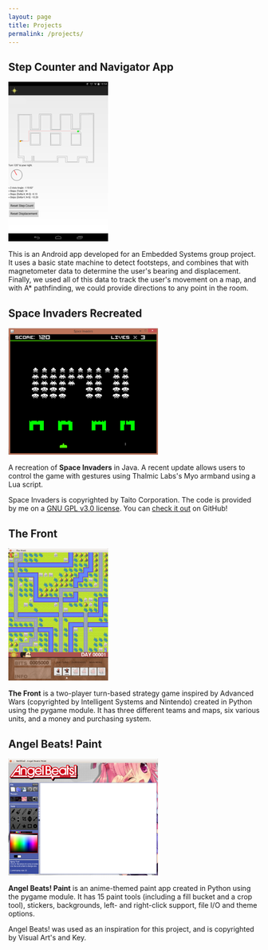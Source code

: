 ```yaml
---
layout: page
title: Projects
permalink: /projects/
---
```


<h2 id="stepcounter">Step Counter and Navigator App</h2>

<img src="/images/stepcounter.png" width="200px" title="Step Counter and Navigator App" alt="Step Counter and Navigator App"/>

This is an Android app developed for an Embedded Systems group project. It uses a basic state machine to detect footsteps, and combines that with magnetometer data to determine the user's bearing and displacement. Finally, we used all of this data to track the user's movement on a map, and with A* pathfinding, we could provide directions to any point in the room.

<h2 id="space-invaders">Space Invaders Recreated</h2>

<img src="/images/space_screenshot.png" width="300px" title="Space Invaders Recreated" alt="Space Invaders Recreated"/>

A recreation of **Space Invaders** in Java. A recent update allows users to control the game with gestures using Thalmic Labs's Myo armband using a Lua script.

Space Invaders is copyrighted by Taito Corporation. The code is provided by me on a [GNU GPL v3.0 license](https://raw.githubusercontent.com/lloydtorres/space-invaders-recreated/master/LICENSE.txt). You can [check it out](https://github.com/lloydtorres/space-invaders-recreated) on GitHub!

<h2 id="the-front">The Front</h2>

<img src="/images/thefront.png" width="200px" title="The Front" alt="The Front"/>

**The Front** is a two-player turn-based strategy game inspired by Advanced Wars (copyrighted by Intelligent Systems and Nintendo) created in Python using the pygame module. It has three different teams and maps, six various units, and a money and purchasing system.

<h2 id="paint-project">Angel Beats! Paint</h2>

<img src="/images/paintproject.png" width="300px" title="Angel Beats! Paint" alt="Angel Beats! Paint"/>

**Angel Beats! Paint** is an anime-themed paint app created in Python using the pygame module. It has 15 paint tools (including a fill bucket and a crop tool), stickers, backgrounds, left- and right-click support, file I/O and theme options.

Angel Beats! was used as an inspiration for this project, and is copyrighted by Visual Art's and Key.